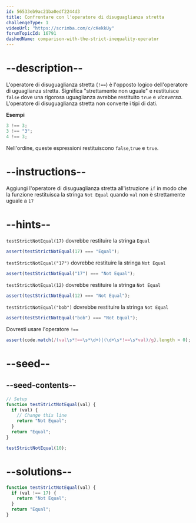 ```yaml
---
id: 56533eb9ac21ba0edf2244d3
title: Confrontare con l'operatore di disuguaglianza stretta
challengeType: 1
videoUrl: "https://scrimba.com/c/cKekkUy"
forumTopicId: 16791
dashedName: comparison-with-the-strict-inequality-operator
---
```


# --description--

L'operatore di disuguaglianza stretta (`!==`) è l'opposto logico dell'operatore di uguaglianza stretta. Significa "strettamente non uguale" e restituisce `false` dove una rigorosa uguaglianza avrebbe restituito `true` e _viceversa_. L'operatore di disuguaglianza stretta non converte i tipi di dati.

**Esempi**

```js
3 !== 3;
3 !== "3";
4 !== 3;
```

Nell'ordine, queste espressioni restituiscono `false`,`true` e `true`.

# --instructions--

Aggiungi l'operatore di disuguaglianza stretta all'istruzione `if` in modo che la funzione restituisca la stringa `Not Equal` quando `val` non è strettamente uguale a `17`

# --hints--

`testStrictNotEqual(17)` dovrebbe restituire la stringa `Equal`

```js
assert(testStrictNotEqual(17) === "Equal");
```

`testStrictNotEqual("17")` dovrebbe restituire la stringa `Not Equal`

```js
assert(testStrictNotEqual("17") === "Not Equal");
```

`testStrictNotEqual(12)` dovrebbe restituire la stringa `Not Equal`

```js
assert(testStrictNotEqual(12) === "Not Equal");
```

`testStrictNotEqual("bob")` dovrebbe restituire la stringa `Not Equal`

```js
assert(testStrictNotEqual("bob") === "Not Equal");
```

Dovresti usare l'operatore `!==`

```js
assert(code.match(/(val\s*!==\s*\d+)|(\d+\s*!==\s*val)/g).length > 0);
```

# --seed--

## --seed-contents--

```js
// Setup
function testStrictNotEqual(val) {
  if (val) {
    // Change this line
    return "Not Equal";
  }
  return "Equal";
}

testStrictNotEqual(10);
```

# --solutions--

```js
function testStrictNotEqual(val) {
  if (val !== 17) {
    return "Not Equal";
  }
  return "Equal";
}
```
